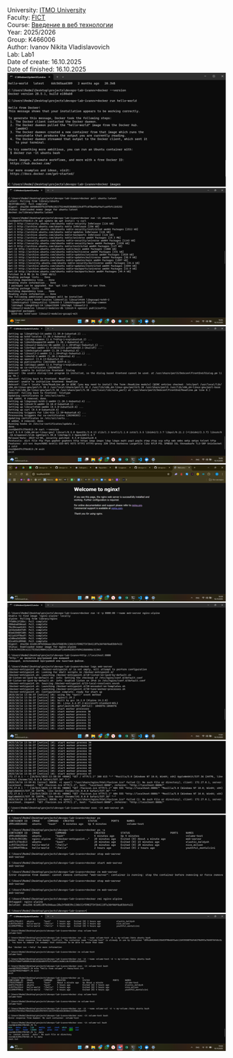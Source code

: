 University: [ITMO University](https://itmo.ru/ru/) <br>
Faculty: [FICT](https://fict.itmo.ru) <br>
Course: [Введение в веб технологии](https://itmo-ict-faculty.github.io/introduction-in-web-tech/) <br>
Year: 2025/2026 <br>
Group: K466006 <br>
Author: Ivanov Nikita Vladislavovich <br>
Lab: Lab1 <br>
Date of create: 16.10.2025 <br>
Date of finished: 16.10.2025 <br>
![Brand new repository for DevOps labs](screen1.png?raw=true) <br>
![Brand new repository for DevOps labs](screen2.png?raw=true) <br>
![Brand new repository for DevOps labs](screen3.png?raw=true) <br>
![Brand new repository for DevOps labs](screen4.png?raw=true) <br>
![Brand new repository for DevOps labs](screen5.png?raw=true) <br>
![Brand new repository for DevOps labs](screen6.png?raw=true) <br>
![Brand new repository for DevOps labs](screen7.png?raw=true) <br>
![Brand new repository for DevOps labs](screen8.png?raw=true) <br>

